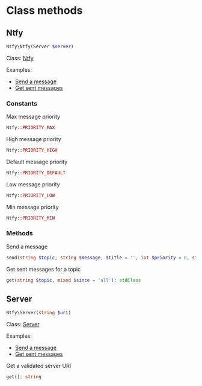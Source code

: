 # Class methods

## Ntfy

```PHP
Ntfy\Ntfy(Server $server)
```

Class: [Ntfy](../src/Ntfy/Ntfy.php)

Examples:
- [Send a message](../examples/send-message.php)
- [Get sent messages](../examples/get-messages.php)

### Constants

Max message priority

```PHP
Ntfy::PRIORITY_MAX
```

High message priority

```PHP
Ntfy::PRIORITY_HIGH
```

Default message priority

```PHP
Ntfy::PRIORITY_DEFAULT
```

Low message priority

```PHP
Ntfy::PRIORITY_LOW
```

Min message priority

```PHP
Ntfy::PRIORITY_MIN
```

### Methods

Send a message

```PHP
send(string $topic, string $message, $title = '', int $priority = 0, string $tags = ''): stdClass
```

 Get sent messages for a topic

```PHP
get(string $topic, mixed $since = 'all'): stdClass
```

## Server
```PHP
Ntfy\Server(string $uri)
```

Class: [Server](../src/Ntfy/Server.php)

Examples:
- [Send a message](../examples/send-message.php)
- [Get sent messages](../examples/get-messages.php)

Get a validated server URI

```PHP
get(): string
```